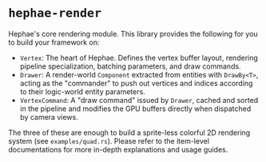 # `hephae-render`

Hephae's core rendering module. This library provides the following for you to build your framework on:

- `Vertex`: The heart of Hephae. Defines the vertex buffer layout, rendering pipeline specialization, batching
  parameters, and draw commands.
- `Drawer`: A render-world `Component` extracted from entities with `DrawBy<T>`, acting as the "commander" to push
  out vertices and indices according to their logic-world entity parameters.
- `VertexCommand`: A "draw command" issued by `Drawer`, cached and sorted in the pipeline and modifies the GPU buffers
  directly when dispatched by camera views.

The three of these are enough to build a sprite-less colorful 2D rendering system (see `examples/quad.rs`). Please refer
to the item-level documentations for more in-depth explanations and usage guides.
